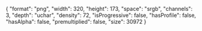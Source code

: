 {
  "format": "png",
  "width": 320,
  "height": 173,
  "space": "srgb",
  "channels": 3,
  "depth": "uchar",
  "density": 72,
  "isProgressive": false,
  "hasProfile": false,
  "hasAlpha": false,
  "premultiplied": false,
  "size": 30972
}